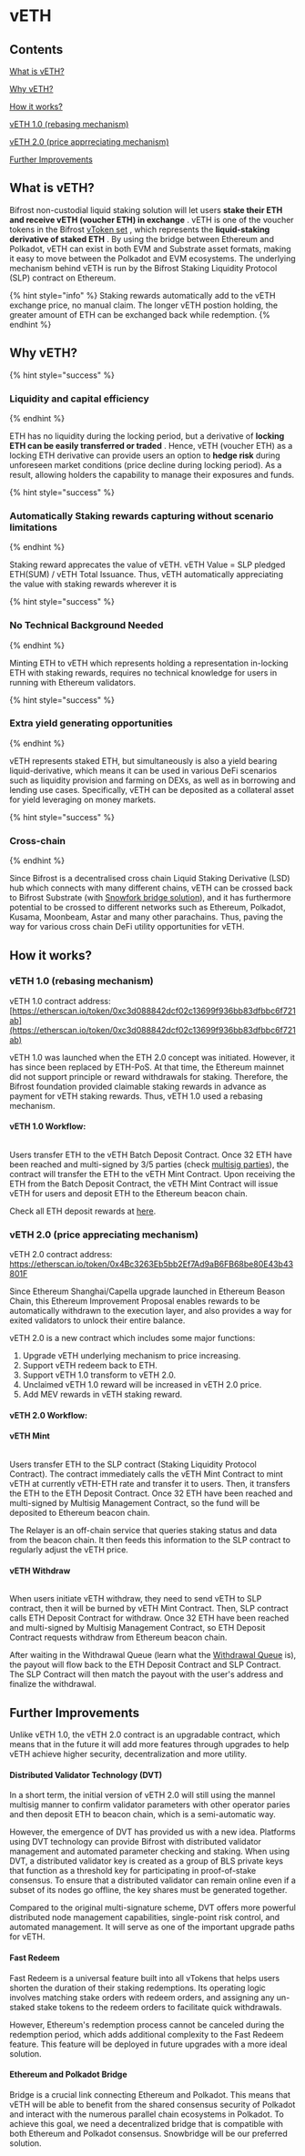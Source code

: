 # vETH

## Contents

[What is vETH?](veth.md#what-is-veth)

[Why vETH?](veth.md#why-veth)

[How it works?](veth.md#how-it-works)

[vETH 1.0 (rebasing mechanism)](veth.md#veth-1.0-rebasing-mechanism)

[vETH 2.0 (price apprreciating mechanism)](veth.md#veth-2.0-price-appreciating-mechanism)

[Further Improvements](veth.md#further-improvements)

## What is vETH?

Bifrost non-custodial liquid staking solution will let users **stake their ETH and receive vETH (voucher ETH) in exchange** . vETH is one of the voucher tokens in the Bifrost [vToken set](https://wiki.bifrost.finance/learn/mechanism/slp/vksm) , which represents the **liquid-staking derivative of staked ETH** . By using the bridge between Ethereum and Polkadot, vETH can exist in both EVM and Substrate asset formats, making it easy to move between the Polkadot and EVM ecosystems. The underlying mechanism behind vETH is run by the Bifrost Staking Liquidity Protocol (SLP) contract on Ethereum.

{% hint style="info" %}
Staking rewards automatically add to the vETH exchange price, no manual claim. The longer vETH postion holding, the greater amount of ETH can be exchanged back while redemption.
{% endhint %}

## Why vETH?

{% hint style="success" %}
### Liquidity and capital efficiency
{% endhint %}

ETH has no liquidity during the locking period, but a derivative of **locking ETH can be easily transferred or traded** . Hence, vETH (voucher ETH) as a locking ETH derivative can provide users an option to **hedge risk** during unforeseen market conditions (price decline during locking period). As a result, allowing holders the capability to manage their exposures and funds.

{% hint style="success" %}
### **Automatically Staking rewards capturing without scenario limitations**
{% endhint %}

Staking reward apprecates the value of vETH. vETH Value = SLP pledged ETH(SUM) / vETH Total Issuance. Thus, vETH automatically appreciating the value with staking rewards wherever it is

{% hint style="success" %}
### No Technical Background Needed
{% endhint %}

Minting ETH to vETH which represents holding a representation in-locking ETH with staking rewards, requires no technical knowledge for users in running with Ethereum validators.

{% hint style="success" %}
### Extra yield generating opportunities
{% endhint %}

vETH represents staked ETH, but simultaneously is also a yield bearing liquid-derivative, which means it can be used in various DeFi scenarios such as liquidity provision and farming on DEXs, as well as in borrowing and lending use cases. Specifically, vETH can be deposited as a collateral asset for yield leveraging on money markets.

{% hint style="success" %}
### Cross-chain
{% endhint %}

Since Bifrost is a decentralised cross chain Liquid Staking Derivative (LSD) hub which connects with many different chains, vETH can be crossed back to Bifrost Substrate (with [Snowfork bridge solution](https://github.com/Snowfork/snowbridge)), and it has furthermore potential to be crossed to different networks such as Ethereum, Polkadot, Kusama, Moonbeam, Astar and many other parachains. Thus, paving the way for various cross chain DeFi utility opportunities for vETH.

## How it works?

### vETH 1.0 (rebasing mechanism)

vETH 1.0 contract address:\
[https://etherscan.io/token/0xc3d088842dcf02c13699f936bb83dfbbc6f721ab](https://etherscan.io/token/0xc3d088842dcf02c13699f936bb83dfbbc6f721ab)

vETH 1.0 was launched when the ETH 2.0 concept was initiated. However, it has since been replaced by ETH-PoS. At that time, the Ethereum mainnet did not support principle or reward withdrawals for staking. Therefore, the Bifrost foundation provided claimable staking rewards in advance as payment for vETH staking rewards. Thus, vETH 1.0 used a rebasing mechanism.

#### vETH 1.0 Workflow:

<figure><img src="../.gitbook/assets/Untitled (7).png" alt=""><figcaption></figcaption></figure>

Users transfer ETH to the vETH Batch Deposit Contract. Once 32 ETH have been reached and multi-signed by 3/5 parties (check [multisig parties](https://wiki.bifrost.finance/learn/libraries/eth2.0-deposit-records)), the contract will transfer the ETH to the vETH Mint Contract. Upon receiving the ETH from the Batch Deposit Contract, the vETH Mint Contract will issue vETH for users and deposit ETH to the Ethereum beacon chain.

Check all ETH deposit rewards at [here](https://wiki.bifrost.finance/learn/libraries/eth2.0-deposit-records).

### vETH 2.0 (price appreciating mechanism)

vETH 2.0 contract address: [https://etherscan.io/token/0x4Bc3263Eb5bb2Ef7Ad9aB6FB68be80E43b43801F](https://etherscan.io/token/0x4Bc3263Eb5bb2Ef7Ad9aB6FB68be80E43b43801F)

Since Ethereum Shanghai/Capella upgrade launched in Ethereum Beason Chain, this Ethereum Improvement Proposal enables rewards to be automatically withdrawn to the execution layer, and also provides a way for exited validators to unlock their entire balance.

vETH 2.0 is a new contract which includes some major functions:

1. Upgrade vETH underlying mechanism to price increasing.
2. Support vETH redeem back to ETH.
3. Support vETH 1.0 transform to vETH 2.0.
4. Unclaimed vETH 1.0 reward will be increased in vETH 2.0 price.
5. Add MEV rewards in vETH staking reward.

#### vETH 2.0 Workflow:

#### vETH Mint

<figure><img src="../.gitbook/assets/Untitled (8).png" alt=""><figcaption></figcaption></figure>

Users transfer ETH to the SLP contract (Staking Liquidity Protocol Contract). The contract immediately calls the vETH Mint Contract to mint vETH at currently vETH-ETH rate and transfer it to users. Then, it transfers the ETH to the ETH Deposit Contract. Once 32 ETH have been reached and multi-signed by Multisig Management Contract, so the fund will be deposited to Ethereum beacon chain.

The Relayer is an off-chain service that queries staking status and data from the beacon chain. It then feeds this information to the SLP contract to regularly adjust the vETH price.

#### vETH Withdraw

<figure><img src="../.gitbook/assets/Untitled (9) (2).png" alt=""><figcaption></figcaption></figure>

When users initiate vETH withdraw, they need to send vETH to SLP contract, then it will be burned by vETH Mint Contract. Then, SLP contract calls ETH Deposit Contract for withdraw. Once 32 ETH have been reached and multi-signed by Multisig Management Contract, so ETH Deposit Contract requests withdraw from Ethereum beacon chain.

After waiting in the Withdrawal Queue (learn what the [Withdrawal Queue](https://launchpad.ethereum.org/en/withdrawals#withdrawal-queue) is), the payout will flow back to the ETH Deposit Contract and SLP Contract. The SLP Contract will then match the payout with the user's address and finalize the withdrawal.

## Further Improvements

Unlike vETH 1.0, the vETH 2.0 contract is an upgradable contract, which means that in the future it will add more features through upgrades to help vETH achieve higher security, decentralization and more utility.

#### Distributed Validator Technology (DVT)

In a short term, the initial version of vETH 2.0 will still using the mannel multisig manner to confirm validator parameters with other operator paries and then deposit ETH to beacon chain, which is a semi-automatic way.

However, the emergence of DVT has provided us with a new idea. Platforms using DVT technology can provide Bifrost with distributed validator management and automated parameter checking and staking. When using DVT, a distributed validator key is created as a group of BLS private keys that function as a threshold key for participating in proof-of-stake consensus. To ensure that a distributed validator can remain online even if a subset of its nodes go offline, the key shares must be generated together.

Compared to the original multi-signature scheme, DVT offers more powerful distributed node management capabilities, single-point risk control, and automated management. It will serve as one of the important upgrade paths for vETH.

#### Fast Redeem

Fast Redeem is a universal feature built into all vTokens that helps users shorten the duration of their staking redemptions. Its operating logic involves matching stake orders with redeem orders, and assigning any un-staked stake tokens to the redeem orders to facilitate quick withdrawals.

However, Ethereum's redemption process cannot be canceled during the redemption period, which adds additional complexity to the Fast Redeem feature. This feature will be deployed in future upgrades with a more ideal solution.

#### Ethereum and Polkadot Bridge

Bridge is a crucial link connecting Ethereum and Polkadot. This means that vETH will be able to benefit from the shared consensus security of Polkadot and interact with the numerous parallel chain ecosystems in Polkadot. To achieve this goal, we need a decentralized bridge that is compatible with both Ethereum and Polkadot consensus. Snowbridge will be our preferred solution.
